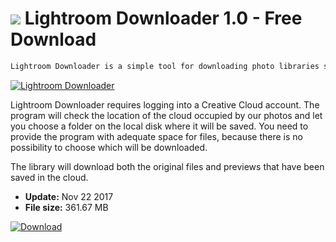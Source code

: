 # ![](https://cdn.softexe.net/static/icon/4/lightroom-downloader-10757.png) Lightroom Downloader 1.0 - Free Download

```sh
Lightroom Downloader is a simple tool for downloading photo libraries stored in the Creative Cloud by Adobe Lightroom CC or Adobe Lightroom Classic.
```
[![Lightroom Downloader](https:https://tse2.mm.bing.net/th?id=OIP.cgu0MlxRcENV-0vjn-1GrwHaFA&pid=Api)](https://softexe.net/win/internet/cloud-storage/lightroom-downloader:pRgeg.html)

Lightroom Downloader requires logging into a Creative Cloud account. The program will check the location of the cloud occupied by our photos and let you choose a folder on the local disk where it will be saved. You need to provide the program with adequate space for files, because there is no possibility to choose which will be downloaded. 
 
 
 The library will download both the original files and previews that have been saved in the cloud.


- **Update:** Nov 22 2017
- **File size:** 361.67 MB

[![Download](https://cdn.softexe.net/static/img/download.png)](https://softexe.net/win/internet/cloud-storage/lightroom-downloader:pRgeg.html)

